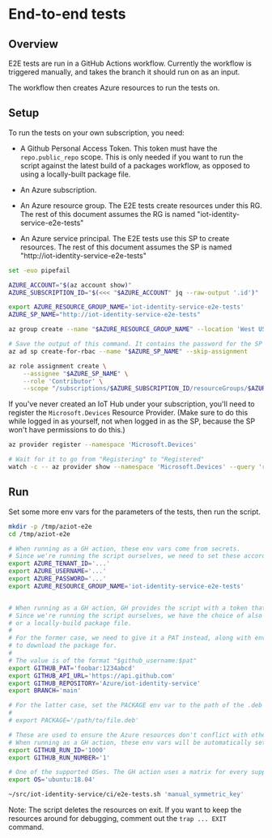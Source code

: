 # End-to-end tests

## Overview

E2E tests are run in a GitHub Actions workflow. Currently the workflow is triggered manually, and takes the branch it should run on as an input.

The workflow then creates Azure resources to run the tests on.


## Setup

To run the tests on your own subscription, you need:

- A Github Personal Access Token. This token must have the `repo.public_repo` scope. This is only needed if you want to run the script against the latest build of a packages workflow, as opposed to using a locally-built package file.

- An Azure subscription.

- An Azure resource group. The E2E tests create resources under this RG. The rest of this document assumes the RG is named "iot-identity-service-e2e-tests"

- An Azure service principal. The E2E tests use this SP to create resources. The rest of this document assumes the SP is named "http://iot-identity-service-e2e-tests"

```sh
set -euo pipefail

AZURE_ACCOUNT="$(az account show)"
AZURE_SUBSCRIPTION_ID="$(<<< "$AZURE_ACCOUNT" jq --raw-output '.id')"

export AZURE_RESOURCE_GROUP_NAME='iot-identity-service-e2e-tests'
AZURE_SP_NAME="http://iot-identity-service-e2e-tests"

az group create --name "$AZURE_RESOURCE_GROUP_NAME" --location 'West US 2'

# Save the output of this command. It contains the password for the SP which cannot be obtained later.
az ad sp create-for-rbac --name "$AZURE_SP_NAME" --skip-assignment

az role assignment create \
    --assignee "$AZURE_SP_NAME" \
    --role 'Contributor' \
    --scope "/subscriptions/$AZURE_SUBSCRIPTION_ID/resourceGroups/$AZURE_RESOURCE_GROUP_NAME"
```

If you've never created an IoT Hub under your subscription, you'll need to register the `Microsoft.Devices` Resource Provider. (Make sure to do this while logged in as yourself, not when logged in as the SP, because the SP won't have permissions to do this.)

```sh
az provider register --namespace 'Microsoft.Devices'

# Wait for it to go from "Registering" to "Registered"
watch -c -- az provider show --namespace 'Microsoft.Devices' --query 'registrationState' --output tsv
```

## Run

Set some more env vars for the parameters of the tests, then run the script.

```sh
mkdir -p /tmp/aziot-e2e
cd /tmp/aziot-e2e

# When running as a GH action, these env vars come from secrets.
# Since we're running the script ourselves, we need to set these according to the SP we created in the previous section.
export AZURE_TENANT_ID='...'
export AZURE_USERNAME='...'
export AZURE_PASSWORD='...'
export AZURE_RESOURCE_GROUP_NAME='iot-identity-service-e2e-tests'


# When running as a GH action, GH provides the script with a token that it can use for the GH API.
# Since we're running the script ourselves, we have the choice of also using the latest package from a packages workflow run,
# or a locally-build package file.
#
# For the former case, we need to give it a PAT instead, along with env vars used for the API requests and to identify the branch
# to download the package for.
#
# The value is of the format "$github_username:$pat"
export GITHUB_PAT='foobar:1234abcd'
export GITHUB_API_URL='https://api.github.com'
export GITHUB_REPOSITORY='Azure/iot-identity-service'
export BRANCH='main'

# For the latter case, set the PACKAGE env var to the path of the .deb or .rpm instead.
#
# export PACKAGE='/path/to/file.deb'

# These are used to ensure the Azure resources don't conflict with other resources in the RG.
# When running as a GH action, these env vars will be automatically set by GH.
export GITHUB_RUN_ID='1000'
export GITHUB_RUN_NUMBER='1'

# One of the supported OSes. The GH action uses a matrix for every supported OS.
export OS='ubuntu:18.04'

~/src/iot-identity-service/ci/e2e-tests.sh 'manual_symmetric_key'
```

Note: The script deletes the resources on exit. If you want to keep the resources around for debugging, comment out the `trap ... EXIT` command.
